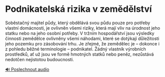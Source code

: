# Podnikatelská rizika v zemědělství

<speak>
<prosody rate="95%" pitch="+0%">
<emphasis level="strong">Soběstačný majitel půdy, který obdělává svou půdu pouze pro potřeby vlastní domácnosti, je ovlivněn všemi riziky, která mají vliv na úrodnost jeho statku nebo na jeho osobní potřeby.</emphasis>
<break time="300ms"/>
<emphasis level="moderate">V tržním hospodářství jsou výsledky činnosti zemědělce ovlivněny všemi náhodami, které se dotýkají důležitosti jeho pozemku pro zásobování trhu.</emphasis>
<break time="300ms"/>
<emphasis level="strong">Je zřejmé, že zemědělec je – dokonce i z pohledu běžné terminologie – podnikatel. Žádný vlastník výrobních prostředků, ať už jsou ve formě hmotných statků nebo peněz, nezůstává nedotčen nejistotou budoucnosti.</emphasis>
</prosody>
</speak>

[🔊 Poslechnout audio](/data/7-paragraphs/audio/chapter_49/para_007-Sobstan-majitel-pdy-kter-obdlv-svou-pdu.mp3) 